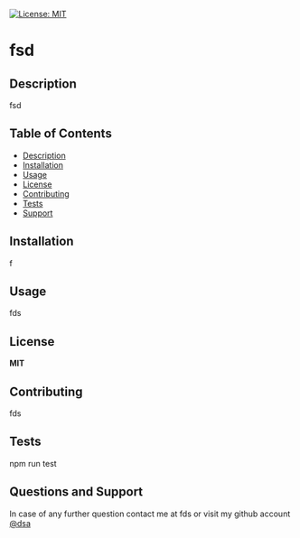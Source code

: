 
   [![License: MIT](https://img.shields.io/badge/License-MIT-yellow.svg)](https://opensource.org/licenses/MIT)
   
  # fsd


  ## Description
  fsd

  ## Table of Contents
  - [Description](#description)
  - [Installation](#installation)
  - [Usage](#usage)
  - [License](#license)
  - [Contributing](#contributing)
  - [Tests](#tests)
  - [Support](#support)

  ## Installation
  f
  ## Usage
  fds
  ## License
  **MIT** 
  ## Contributing
  fds
  ## Tests
  npm run test
  ## Questions and Support
  In case of any further question contact me at fds or visit my github account [@dsa](https://www.github.com/dsa)
  
  